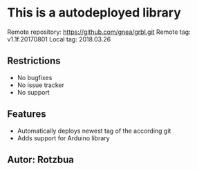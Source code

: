 # This is a autodeployed library

Remote repository: https://github.com/gnea/grbl.git
Remote tag: v1.1f.20170801
Local tag: 2018.03.26

## Restrictions

* No bugfixes
* No issue tracker
* No support

## Features

* Automatically deploys newest tag of the according git
* Adds support for Arduino library

## Autor: Rotzbua
